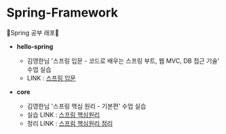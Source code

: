 # Spring-Framework
🌱Spring 공부 래포🌱
- **hello-spring**   
  - 김영한님  '스프링 입문 - 코드로 배우는 스프링 부트, 웹 MVC, DB 접근 기술' 수업 실습
  - LINK : [스프링 입문](https://github.com/ssong915/Spring-Framework/tree/main/hello-spring)

- **core**    
  - 김영한님  '스프링 핵심 원리 - 기본편' 수업 실습 
  - 실습 LINK : [스프링 핵심원리](https://github.com/ssong915/Spring-Framework/tree/main/core)
  - 정리 LINK : [스프림 핵심원리 정리](https://github.com/ssong915/Spring-Framework/tree/main/notes)
